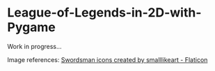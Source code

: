 # League-of-Legends-in-2D-with-Pygame

Work in progress...

Image references:
<a href="https://www.flaticon.com/free-icons/swordsman" title="swordsman icons">Swordsman icons created by smalllikeart - Flaticon</a>
